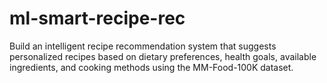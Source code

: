 # ml-smart-recipe-rec
Build an intelligent recipe recommendation system that suggests personalized  recipes based on dietary preferences, health goals, available ingredients,  and cooking methods using the MM-Food-100K dataset.
